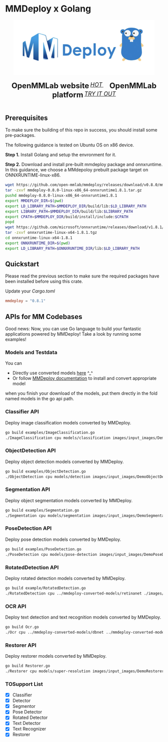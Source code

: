 # MMDeploy x Golang

<div align="center">
  <img src="resource/374620357.jpg" width="450"/>
  <div>&nbsp;</div>
  <div align="center">
    <b><font size="5">OpenMMLab website</font></b>
    <sup>
        <a href="https://openmmlab.com">
        <i><font size="4">HOT</font></i>
      </a>
    </sup>
    &nbsp;&nbsp;&nbsp;&nbsp;
    <b><font size="5">OpenMMLab platform</font></b>
    <sup>
      <a href="https://platform.openmmlab.com">
        <i><font size="4">TRY IT OUT</font></i>
      </a>
    </sup>
  </div>
  <div>&nbsp;</div>
</div>

## Prerequisites

To make sure the building of this repo in success, you should install some pre-packages.

The following guidance is tested on Ubuntu OS on x86 device.

**Step 1.** Install Golang and setup the envronment for it.

**Step 2.** Download and install pre-built mmdeploy package and onnxruntime. In this guidance, we choose a MMdepoloy prebuilt package target on ONNXRUNTIME-linux-x86.

```bash
wget https://github.com/open-mmlab/mmdeploy/releases/download/v0.8.0/mmdeploy-0.8.0-linux-x86_64-onnxruntime1.8.1.tar.gz
tar -zxvf mmdeploy-0.8.0-linux-x86_64-onnxruntime1.8.1.tar.gz
pushd mmdeploy-0.8.0-linux-x86_64-onnxruntime1.8.1
export MMDEPLOY_DIR=$(pwd)
export LD_LIBRARY_PATH=$MMDEPLOY_DIR/build/lib:$LD_LIBRARY_PATH
export LIBRARY_PATH=$MMDEPLOY_DIR/build/lib:$LIBRARY_PATH
export CPATH=$MMDEPLOY_DIR/build/install/include:$CPATH
popd
wget https://github.com/microsoft/onnxruntime/releases/download/v1.8.1/onnxruntime-linux-x64-1.8.1.tgz
tar -zxvf onnxruntime-linux-x64-1.8.1.tgz
cd onnxruntime-linux-x64-1.8.1
export ONNXRUNTIME_DIR=$(pwd)
export LD_LIBRARY_PATH=$ONNXRUNTIME_DIR/lib:$LD_LIBRARY_PATH
```

## Quickstart

Please read the previous section to make sure the required packages have been installed before using this crate.

Update your *Cargo.toml*

```toml
mmdeploy = "0.8.1"
```

## APIs for MM Codebases

Good news: Now, you can use Go language to build your fantastic applications powered by MMDeploy!
Take a look by running some examples!

### Models and Testdata

You can

* Directly use converted models [here](https://drive.google.com/drive/folders/1CBdNu2TPAEw4rvKV-3cZNrmjlvtLOOU1?usp=sharing) ^_^
* Or follow [MMDeploy documentation](https://mmdeploy.readthedocs.io/en/latest/get_started.html#convert-model) to install and convert appropriate model

when you finish your download of the models, put them drectly in the fold named 
models in the go api path.
### Classifier API

Deploy image classification models converted by MMDeploy.

```bash
go build examples/ImageClassification.go
./ImageClassification cpu models/classification images/input_images/DemoImageClassification.png
```

### ObjectDetection API

Deploy object detection models converted by MMDeploy.

```bash
go build examples/ObjectDetection.go
./ObjectDetection cpu models/detection images/input_images/DemoObjectDetection.jpg
```

### Segmentation API

Deploy object segmentation models converted by MMDeploy.

```bash
go build examples/Segmentation.go
./Segmentation cpu models/segmentation images/input_images/DemoSegmentation.png
```

### PoseDetection API

Deploy pose detection models converted by MMDeploy.

```bash
go build examples/PoseDetection.go
./PoseDetection cpu models/pose-detection images/input_images/DemoPoseDetection.png
```

### RotatedDetection API

Deploy rotated detection models converted by MMDeploy.

```bash
go build example/RotatedDetection.go
./RotatedDetection cpu ../mmdeploy-converted-models/retinanet ./images/demos/mmrotate_demo.jpg
```

### OCR API

Deploy text detection and text recognition models converted by MMDeploy.

```bash
go build Ocr.go
./Ocr cpu ../mmdeploy-converted-models/dbnet ../mmdeploy-converted-models/crnn ./images/demos/mmocr_demo.jpg
```

### Restorer API

Deploy restorer models converted by MMDeploy.

```bash
go build Restorer.go
./Restorer cpu models/super-resolution images/input_images/DemoRestorer.png
```

### TOSupport List
- [x] Classifier
- [x] Detector
- [x] Segmentor
- [x] Pose Detector
- [x] Rotated Detector
- [x] Text Detector
- [x] Text Recognizer
- [x] Restorer